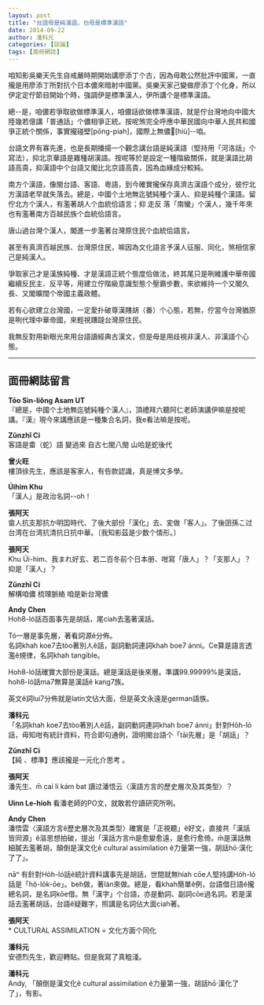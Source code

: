 ```yaml
---
layout: post
title: "台語毋是純漢語，也毋是標準漢語"
date: 2014-09-22
author: 潘科元
categories: [談論]
tags: [面冊網誌]
---
```


咱知影吳樂天先生自戒嚴時期開始講廖添丁个古，因為毋敢公然批評中國黨，一直攏是用廖添丁所對抗个日本儂來暗射中國黨。吳樂天家己變做廖添丁个化身，所以伊定定佇節目開始个時，強調伊是標準漢人，伊所講个是標準漢語。

總\--是，咱儂若爭取欲做標準漢人，咱儂話欲做標準漢語，就是佇台灣地向中國大陸幾若億講「普通話」个儂相爭正統。按呢煞完全呼應中華民國向中華人民共和國爭正統个關係，事實攏碰壁[pōng-piah]，國際上無儂𫝺[hiù]\--咱。

台語文界有寡先進，也是長期播揚一个觀念講台語是純漢語（堅持用「河洛話」个寫法），抑北京華語是雜種胡漢語。按呢等於是設定一種階級關係，就是漢語比胡語高貴，抑漢語中个台語又閣比北京語高貴，因為血緣成分較純。

南方个漢語，像閩台語、客語、粵語，到今確實攏保存真濟古漢語个成分，彼佇北方漢語老早就失落去。總是，中國个土地無迄號純種个漢人、抑是純種个漢語。留佇北方个漢人，有濫著胡人个血統佮語言；抑 走反 落「南蠻」个漢人，幾千年來也有濫著南方百越民族个血統佮語言。

唐山過台灣个漢人，閣進一步濫著台灣原住民个血統佮語言。

甚至有真濟百越民族、台灣原住民，嘛因為文化語言予漢人征服、同化，煞相信家己是純漢人。

爭取家己才是漢族純種、才是漢語正統个態度佮做法，終其尾只是咧維護中華帝國繼續反民主、反平等，用建立佇階級意識型態个壓霸步數，來欲維持一个又閣久長、又閣曠闊个帝國主義政體。

若有心欲建立台灣國，一定愛扑破尊漢賤胡（番）个心態，若無，佇當今台灣猶原是咧代理中華帝國，來輕視蹧躂台灣原住民。

我無反對用新眼光來用台語讀經典古漢文，但是毋是用歧視非漢人、非漢語个心態。

---

## 面冊網誌留言

**Tōo Sìn-liông Asam UT**  
『總是，中國个土地無迄號純種个漢人』，頂禮拜六聽阿仁老師演講伊嘛是按呢講。『漢』現今來講應該是一種集合名詞，我e看法嘛是按呢。

**Zǔnzhǐ Ci**  
客語是畬（蛇）語 變過來 自古七閩八閩 山哈是蛇後代

**曾火旺**  
樓頂徐先生，應該是客家人，有呰款認識，真是博文多學。

**Úihim Khu**  
「漢人」是政治名詞--o͘h！

**張阿天**  
畲人抗支那抗か明囯時代、了後大部份「漢化」去、変做「客人」。了後囝孫こ过台湾在台湾抗清抗日抗中華。〔我知影茲是少数个情形。〕

**張阿天**  
Khu Úi-him、我まれ好玄、若二百冬前个日本册、咁寫「唐人」？「支那人」？抑是「漢人」？

**Zǔnzhǐ Ci**  
解構咱儂 梳理脈絡 咱是新台灣儂

**Andy Chen**  
Hoh8-ló話百面事先是胡話，尾ciah去濫著漢話。

Tó一層是事先層，著看詞源ê分佈。  
名詞khah koe7去tòo著別人ê話，副詞動詞連詞khah boe7 ánni。Ce算是語言透濫ê規律，名詞khah tangible。

Hoh8-ló話確實大部份是漢話。總是漢話是後來層。準講99.99999%是漢話，hoh8-ló話ma7無算是漢話ê kang7族。

英文ê詞lui7分佈就是latin文佔大面，但是英文永遠是german語族。

**潘科元**  
「名詞khah koe7去tòo著別人ê話，副詞動詞連詞khah boe7 ánni」針對Ho̍h-ló話，毋知咁有統計資料，符合即句通例，證明閩台語个「tāi先層」是「胡話」？

**Zǔnzhǐ Ci**  
【純 、標準】應該攏是一元化介思考 。

**張阿天**  
潘先生、m̄ cai lí kám bat 讀过潘悟云〈漢語方言的歷史層次及其类型〉？

**Uinn Le-hioh** 
看潘老師的PO文，就敢若佇讀研究所咧。

**Andy Chen**  
潘悟雲〈漢語方言ê歷史層次及其类型〉確實是「正視聽」ê好文，直接共「漢話皆同源」ê漚思想拍破，提出「漢話方言m̄是愈變愈遠，是愈行愈倚。m̄是漢話無細膩去濫著胡，顛倒是漢文化ê cultural assimilation ê力量第一強，胡話hō·漢化了了」。

nāⁿ 有針對Ho̍h-ló話ê統計資料講事先是胡話，世間就無hiah cōe人堅持講Ho̍h-ló話是「hô-lo̍k-ōe」。beh做，著lán來做。總是，看khah簡單ê例，台語借日語ê攏總名詞，是名詞kōe借。無「漢字」个台語，亦是動詞、副詞cōe過名詞。若是漢話去濫著胡話，台語ê疑難字，照講是名詞佔大面ciah著。

**張阿天**  
\* CULTURAL ASSIMILATION = 文化方面个同化

**潘科元**  
安德烈先生，歡迎轉貼。但是我寫了真粗淺。

**潘科元**  
Andy, 「顛倒是漢文化ê cultural assimilation ê力量第一強，胡話hō·漢化了了」，有影。
